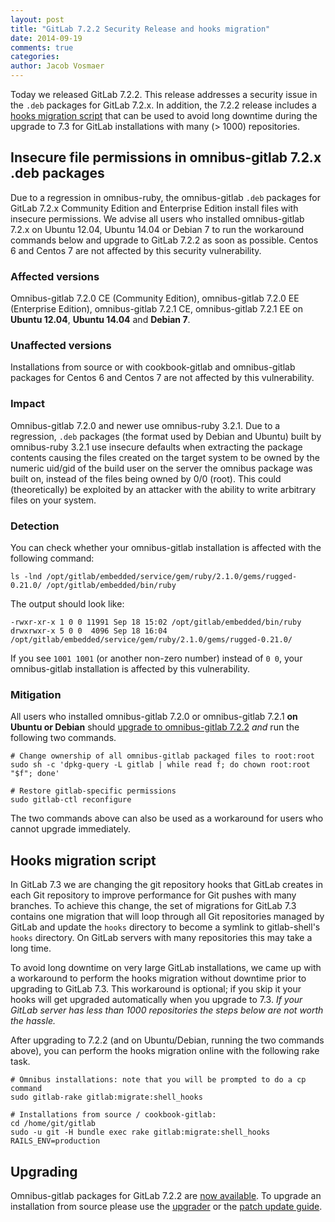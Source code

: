 ```yaml
---
layout: post
title: "GitLab 7.2.2 Security Release and hooks migration"
date: 2014-09-19
comments: true
categories:
author: Jacob Vosmaer
---
```


Today we released GitLab 7.2.2. This release addresses a security issue in the
`.deb` packages for GitLab 7.2.x. In addition, the 7.2.2 release includes a
[hooks migration script](#hooks-migration-script) that can be used to avoid
long downtime during the upgrade to 7.3 for GitLab installations with many (>
1000) repositories.

## Insecure file permissions in omnibus-gitlab 7.2.x .deb packages

Due to a regression in omnibus-ruby, the omnibus-gitlab `.deb` packages for GitLab
7.2.x Community Edition and Enterprise Edition install files with insecure
permissions. We advise all users who installed omnibus-gitlab 7.2.x on Ubuntu
12.04, Ubuntu 14.04 or Debian 7 to run the workaround commands below and
upgrade to GitLab 7.2.2 as soon as possible. Centos 6 and Centos 7 are not
affected by this security vulnerability.

### Affected versions

Omnibus-gitlab 7.2.0 CE (Community Edition), omnibus-gitlab 7.2.0 EE
(Enterprise Edition), omnibus-gitlab 7.2.1 CE, omnibus-gitlab 7.2.1 EE on
__Ubuntu 12.04__, __Ubuntu 14.04__ and __Debian 7__.

### Unaffected versions

Installations from source or with cookbook-gitlab and omnibus-gitlab packages
for Centos 6 and Centos 7 are not affected by this vulnerability.

### Impact

Omnibus-gitlab 7.2.0 and newer use omnibus-ruby 3.2.1. Due to a regression,
`.deb` packages (the format used by Debian and Ubuntu) built by omnibus-ruby
3.2.1 use insecure defaults when extracting the package contents causing the
files created on the target system to be owned by the numeric uid/gid of the
build user on the server the omnibus package was built on, instead of the files
being owned by 0/0 (root). This could (theoretically) be exploited by an
attacker with the ability to write arbitrary files on your system.

### Detection

You can check whether your omnibus-gitlab installation is affected with the
following command:

```
ls -lnd /opt/gitlab/embedded/service/gem/ruby/2.1.0/gems/rugged-0.21.0/ /opt/gitlab/embedded/bin/ruby
```

The output should look like:

```
-rwxr-xr-x 1 0 0 11991 Sep 18 15:02 /opt/gitlab/embedded/bin/ruby
drwxrwxr-x 5 0 0  4096 Sep 18 16:04 /opt/gitlab/embedded/service/gem/ruby/2.1.0/gems/rugged-0.21.0/
```

If you see `1001 1001` (or another non-zero number) instead of `0 0`, your
omnibus-gitlab installation is affected by this vulnerability.

### Mitigation

All users who installed omnibus-gitlab 7.2.0 or omnibus-gitlab 7.2.1 __on
Ubuntu or Debian__ should [upgrade to omnibus-gitlab 7.2.2](/downloads/) _and_
run the following two commands.

```
# Change ownership of all omnibus-gitlab packaged files to root:root
sudo sh -c 'dpkg-query -L gitlab | while read f; do chown root:root "$f"; done'

# Restore gitlab-specific permissions
sudo gitlab-ctl reconfigure
```

The two commands above can also be used as a workaround for users who cannot
upgrade immediately.

<a name="hooks-migration-script"></a>
## Hooks migration script

In GitLab 7.3 we are changing the git repository hooks that GitLab creates in
each Git repository to improve performance for Git pushes with many branches.
To achieve this change, the set of migrations for GitLab 7.3 contains one
migration that will loop through all Git repositories managed by GitLab and
update the `hooks` directory to become a symlink to gitlab-shell's `hooks`
directory. On GitLab servers with many repositories this may take a long time.

To avoid long downtime on very large GitLab installations, we came up with a
workaround to perform the hooks migration without downtime prior to upgrading
to GitLab 7.3. This workaround is optional; if you skip it your hooks will get
upgraded automatically when you upgrade to 7.3. _If your GitLab server has less
than 1000 repositories the steps below are not worth the hassle._

After upgrading to 7.2.2 (and on Ubuntu/Debian, running the two commands
above), you can perform the hooks migration online with the following rake
task.

```
# Omnibus installations: note that you will be prompted to do a cp command
sudo gitlab-rake gitlab:migrate:shell_hooks

# Installations from source / cookbook-gitlab:
cd /home/git/gitlab
sudo -u git -H bundle exec rake gitlab:migrate:shell_hooks RAILS_ENV=production
```

## Upgrading

Omnibus-gitlab packages for GitLab 7.2.2 are [now
available](https://about.gitlab.com/downloads/). To upgrade an installation
from source please use the
[upgrader](http://doc.gitlab.com/ce/update/upgrader.html) or the [patch update
guide](http://doc.gitlab.com/ce/update/patch_versions.html).
